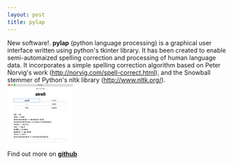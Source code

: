 ```yaml
---
layout: post
title: pylap
---
```


New software!. **pylap** (python language processing) is a graphical user interface written using python's tkinter library. It has been created to enable semi-automaized spelling correction and processing of human language data. It incorporates a simple spelling correction algorithm based on Peter Norvig's work (http://norvig.com/spell-correct.html), and the Snowball stemmer of Python's nltk library (http://www.nltk.org/). 
<br>
<img src="/Images/pylap_demo.png" alt="no image found" height="150"/>
<br>
Find out more on <a href="https://github.com/dwulff/pylap"><b>github</b></a>
